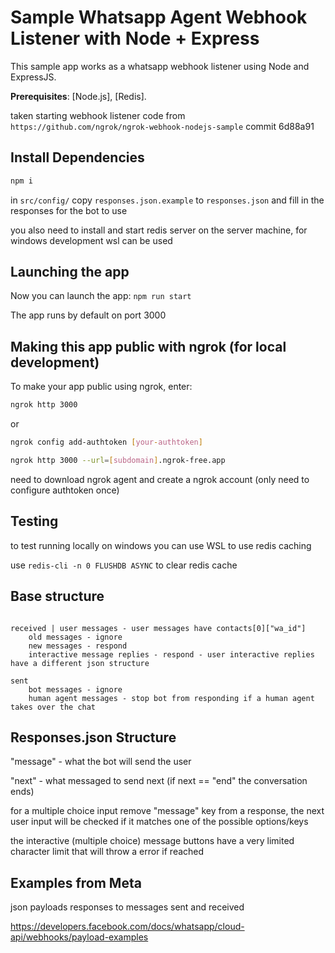 # Sample Whatsapp Agent Webhook Listener with Node + Express

This sample app works as a whatsapp webhook listener using Node and ExpressJS.

**Prerequisites**: [Node.js], [Redis].

taken starting webhook listener code from `https://github.com/ngrok/ngrok-webhook-nodejs-sample` commit 6d88a91

## Install Dependencies

```bash
npm i
```

in `src/config/` copy `responses.json.example` to `responses.json` and fill in the responses for the bot to use

you also need to install and start redis server on the server machine, for windows development wsl can be used

## Launching the app

Now you can launch the app: `npm run start`

The app runs by default on port 3000

## Making this app public with ngrok (for local development)

To make your app public using ngrok, enter:

```bash
ngrok http 3000
```

or

```bash
ngrok config add-authtoken [your-authtoken]

ngrok http 3000 --url=[subdomain].ngrok-free.app
```

need to download ngrok agent and create a ngrok account (only need to configure authtoken once)

## Testing

to test running locally on windows you can use WSL to use redis caching

use `redis-cli -n 0 FLUSHDB ASYNC` to clear redis cache

## Base structure

```

received | user messages - user messages have contacts[0]["wa_id"]
    old messages - ignore
    new messages - respond
    interactive message replies - respond - user interactive replies have a different json structure

sent
    bot messages - ignore
    human agent messages - stop bot from responding if a human agent takes over the chat

```

## Responses.json Structure

"message" - what the bot will send the user

"next" - what messaged to send next (if next == "end" the conversation ends)

for a multiple choice input remove "message" key from a response, the next user input will be checked if it matches one of the possible options/keys

the interactive (multiple choice) message buttons have a very limited character limit that will throw a error if reached

## Examples from Meta

json payloads responses to messages sent and received

https://developers.facebook.com/docs/whatsapp/cloud-api/webhooks/payload-examples
